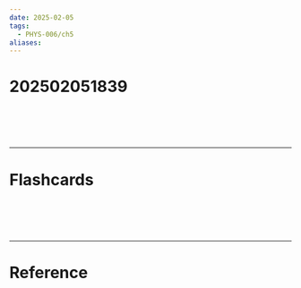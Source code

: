 ```yaml
---
date: 2025-02-05
tags:
  - PHYS-006/ch5
aliases:
---
```

# 202502051839


# ‌
---
# Flashcards


# ‌
---
# Reference
